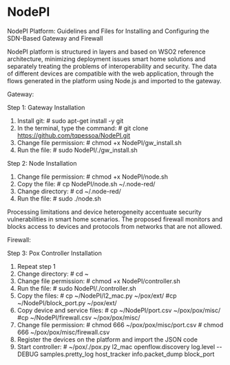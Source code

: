 # NodePI
NodePI Platform: Guidelines and Files for Installing and Configuring the SDN-Based Gateway and Firewall

NodePI platform is structured in layers and based on WSO2 reference architecture, minimizing deployment issues smart home solutions and separately treating the problems of interoperability and security. The data of different devices are compatible with the web application, through the flows generated in the platform using Node.js and imported to the gateway.

Gateway: 

Step 1: Gateway Installation
1. Install git: # sudo apt-get install -y git
2. In the terminal, type the command: # git clone  https://github.com/tqpessoa/NodePI.git
3. Change file permission: # chmod +x NodePI/gw_install.sh
4. Run the file: # sudo NodePI/./gw_install.sh 

Step 2: Node Installation
1. Change file permission: # chmod +x NodePI/node.sh
2. Copy the file: # cp NodePI/node.sh ~/.node-red/
3. Change directory: # cd ~/.node-red/
4. Run the file: # sudo ./node.sh


Processing limitations and device heterogeneity accentuate security vulnerabilities in smart home scenarios. The proposed firewall monitors and blocks access to devices and protocols from networks that are not allowed.

Firewall:

Step 3: Pox Controller Installation
1. Repeat step 1
2. Change directory: # cd ~
3. Change file permission: # chmod +x NodePI/controller.sh
4. Run the file: # sudo NodePI/./controller.sh
5. Copy the files: # cp ~/NodePI/l2_mac.py ~/pox/ext/ #cp ~/NodePI/block_port.py ~/pox/ext/
6. Copy device and service files: # cp ~/NodePI/port.csv ~/pox/pox/misc/ #cp ~/NodePI/firewall.csv ~/pox/pox/misc/
7. Change file permission: # chmod  666 ~/pox/pox/misc/port.csv  # chmod  666 ~/pox/pox/misc/firewall.csv
8. Register the devices on the platform and import the JSON code
9. Start controller: #  ~/pox/./pox.py l2_mac openflow.discovery log.level --DEBUG samples.pretty_log host_tracker info.packet_dump block_port
